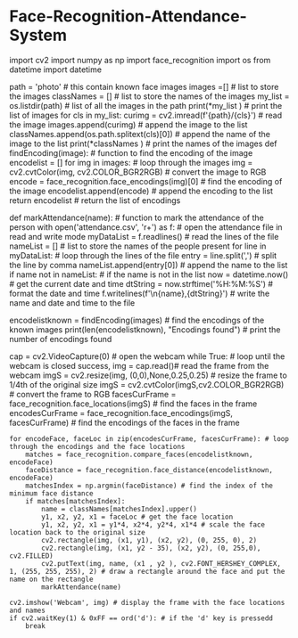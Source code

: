 # Face-Recognition-Attendance-System 
import cv2
import numpy as np
import face_recognition 
import os
from datetime import datetime

path = 'photo' # this contain known face images
images =[] # list to store the images
classNames = [] # list to store the names of the images
my_list = os.listdir(path) # list of all the images in the path
print(*my_list ) # print the list of images
for cls in my_list:
    curimg = cv2.imread(f'{path}/{cls}') # read the image
    images.append(curimg) # append the image to the list
    classNames.append(os.path.splitext(cls)[0]) # append the name of the image to the list
print(*classNames ) # print the names of the images
def findEncoding(image): # function to find the encoding of the image
    encodelist = []
    for img in images: # loop through the images
        img = cv2.cvtColor(img, cv2.COLOR_BGR2RGB) # convert the image to RGB
        encode = face_recognition.face_encodings(img)[0] # find the encoding of the image
        encodelist.append(encode) # append the encoding to the list 
    return encodelist # return the list of encodings

def markAttendance(name): # function to mark the attendance of the person
    with open('attendance.csv', 'r+') as f: # open the attendance file in read and write mode
        myDataList = f.readlines() # read the lines of the file
        nameList = [] # list to store the names of the people present
        for line in myDataList: # loop through the lines of the file
            entry = line.split(',') # split the line by comma
            nameList.append(entry[0]) # append the name to the list
        if name not in nameList: # if the name is not in the list
            now = datetime.now() # get the current date and time
            dtString = now.strftime('%H:%M:%S') # format the date and time
            f.writelines(f'\n{name},{dtString}') # write the name and date and time to the file

      
encodelistknown = findEncoding(images) # find the encodings of the known images
print(len(encodelistknown), "Encodings found") # print the number of encodings found

cap =  cv2.VideoCapture(0) # open the webcam
while True: # loop until the webcam is closed
    success, img = cap.read()# read the frame from the webcam
    imgS = cv2.resize(img, (0,0),None,0.25,0.25) # resize the frame to 1/4th of the original size
    imgS = cv2.cvtColor(imgS,cv2.COLOR_BGR2RGB) # convert the frame to RGB
    facesCurFrame = face_recognition.face_locations(imgS) # find the faces in the frame
    encodesCurFrame = face_recognition.face_encodings(imgS, facesCurFrame) # find the encodings of the faces in the frame
    
    for encodeFace, faceLoc in zip(encodesCurFrame, facesCurFrame): # loop through the encodings and the face locations
        matches = face_recognition.compare_faces(encodelistknown, encodeFace)
        faceDistance = face_recognition.face_distance(encodelistknown, encodeFace)
        matchesIndex = np.argmin(faceDistance) # find the index of the minimum face distance
        if matches[matchesIndex]:
            name = classNames[matchesIndex].upper()
            y1, x2, y2, x1 = faceLoc # get the face location
            y1, x2, y2, x1 = y1*4, x2*4, y2*4, x1*4 # scale the face location back to the original size
            cv2.rectangle(img, (x1, y1), (x2, y2), (0, 255, 0), 2)
            cv2.rectangle(img, (x1, y2 - 35), (x2, y2), (0, 255,0), cv2.FILLED)
            cv2.putText(img, name, (x1 , y2 ), cv2.FONT_HERSHEY_COMPLEX, 1, (255, 255, 255), 2) # draw a rectangle around the face and put the name on the rectangle
            markAttendance(name)
            
    cv2.imshow('Webcam', img) # display the frame with the face locations and names
    if cv2.waitKey(1) & 0xFF == ord('d'): # if the 'd' key is pressedd
        break
